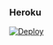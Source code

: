 ### Heroku

[![Deploy](https://www.herokucdn.com/deploy/button.svg)](https://heroku.com/deploy?template=https://github.com/DemondGuy0/UltimateUwU)

